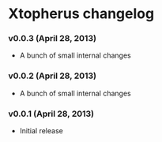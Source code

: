 Xtopherus changelog
===================

### v0.0.3 (April 28, 2013)

* A bunch of small internal changes

### v0.0.2 (April 28, 2013)

* A bunch of small internal changes

### v0.0.1 (April 28, 2013)

* Initial release
